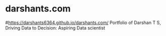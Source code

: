 # darshants.com
#https://darshants6364.github.io/darshants.com/
Portfolio of Darshan T S, Driving Data to Decision: Aspiring Data scientist
